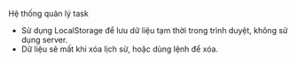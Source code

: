 <!-- Reactjs mini project -->
Hệ thống quản lý task
- Sử dụng LocalStorage để lưu dữ liệu tạm thời trong trình duyệt, không sử dụng server.
- Dữ liệu sẽ mất khi xóa lịch sử, hoặc dùng lệnh để xóa.